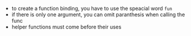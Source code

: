 - to create a function binding, you have to use the speacial word `fun`
- if there is only one argument, you can omit paranthesis when calling the func
- helper functions must come before their uses
